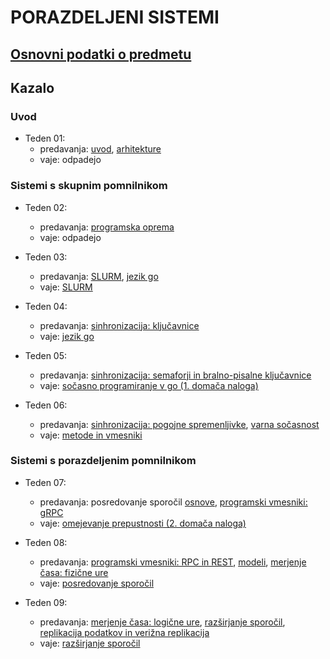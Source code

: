 # PORAZDELJENI SISTEMI

## [Osnovni podatki o predmetu](podatki.md)

## Kazalo

### Uvod

- Teden 01: 
    - predavanja: [uvod](predavanja/01-uvod/uvod.md), [arhitekture](predavanja/02-arhitekture/arhitekture.md)
    - vaje: odpadejo

### Sistemi s skupnim pomnilnikom

- Teden 02:
    - predavanja: [programska oprema](predavanja/03-programska-oprema/programska-oprema.md) 
    - vaje: odpadejo

- Teden 03:
    - predavanja: [SLURM](predavanja/04-slurm/slurm.md), [jezik go](predavanja/05-go/go.md)
    - vaje: [SLURM](vaje/01-uporaba_gruce/Uporaba_gruce.md)

- Teden 04:
    - predavanja: [sinhronizacija: ključavnice](predavanja/06-sinhronizacija-1/sinhronizacija-1.md)
    - vaje: [jezik go](vaje/02-programski_jezik_go/Uvod_v_go.md)

- Teden 05:
    - predavanja: 
        [sinhronizacija: semaforji in bralno-pisalne ključavnice](predavanja/07-sinhronizacija-2/sinhronizacija-2.md)
    - vaje: [sočasno programiranje v go (1. domača naloga)](vaje/03-gorutine/Socasno_programiranje_go.md)

- Teden 06:
    - predavanja: [sinhronizacija: pogojne spremenljivke](predavanja/08-sinhronizacija-3/sinhronizacija-3.md), [varna sočasnost](predavanja/09-varna-socasnost/varna-socasnost.md)
    - vaje: [metode in vmesniki](vaje/04-metode-vmesniki/Metode-vmesniki.md)

### Sistemi s porazdeljenim pomnilnikom

- Teden 07:
    - predavanja: posredovanje sporočil 
        [osnove](predavanja/10-posredovanje-sporocil-1/posredovanje-sporocil-1.md), 
        [programski vmesniki: gRPC](predavanja/11-posredovanje-sporocil-2/posredovanje-sporocil-2.md)
    - vaje: [omejevanje prepustnosti (2. domača naloga)](vaje/05-omejevanje-prepustnosti/Omejevane-prepustnosti.md)

- Teden 08:
    - predavanja: [programski vmesniki: RPC in REST](predavanja/11-posredovanje-sporocil-2/posredovanje-sporocil-2.md), [modeli](predavanja/12-modeli-porazdeljenih-sistemov/modeli-porazdeljenih-sistemov.md), [merjenje časa: fizične ure](predavanja/13-merjenje-casa/merjenje-casa.md)
    - vaje: [posredovanje sporočil](vaje/06-posredovanje-sporocil/Posredovanje-sporocil.md)

- Teden 09:
    - predavanja: [merjenje časa: logične ure](predavanja/13-merjenje-casa/merjenje-casa.md), 
    [razširjanje sporočil](predavanja/14-razsiranje-sporocil/razsirjanje-sporocil.md), 
    [replikacija podatkov in verižna replikacija](predavanja/15-replikacija-1/replikacija-1.md)
    - vaje: [razširjanje sporočil](vaje/07-razsirjanje-sporocil/Razsirjanje-sporocil.md)
